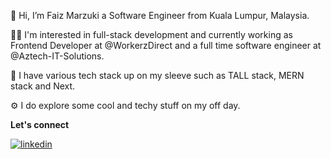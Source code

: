 👋 Hi, I’m Faiz Marzuki a Software Engineer from Kuala Lumpur, Malaysia.

👨‍💻 I'm interested in full-stack development and currently working as Frontend Developer at @WorkerzDirect and a full time software engineer at @Aztech-IT-Solutions.

🎨 I have various tech stack up on my sleeve such as TALL stack, MERN stack and Next.

⚙️ I do explore some cool and techy stuff on my off day.

<b>Let's connect</b>

<a href="https://www.linkedin.com/in/faizzmarzuki/" rel="nofollow noreferrer">
    <img src="https://i.sstatic.net/gVE0j.png" alt="linkedin">
</a> 

<!---
faizzmarzuki/faizzmarzuki is a ✨ special ✨ repository because its `README.md` (this file) appears on your GitHub profile.
You can click the Preview link to take a look at your changes.
--->
